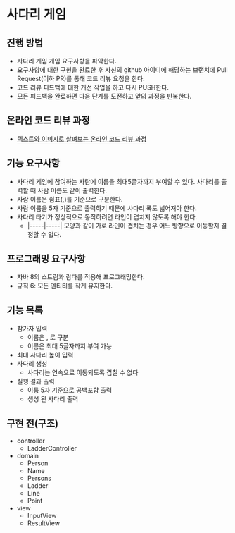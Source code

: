 # 사다리 게임
## 진행 방법
* 사다리 게임 게임 요구사항을 파악한다.
* 요구사항에 대한 구현을 완료한 후 자신의 github 아이디에 해당하는 브랜치에 Pull Request(이하 PR)를 통해 코드 리뷰 요청을 한다.
* 코드 리뷰 피드백에 대한 개선 작업을 하고 다시 PUSH한다.
* 모든 피드백을 완료하면 다음 단계를 도전하고 앞의 과정을 반복한다.

## 온라인 코드 리뷰 과정
* [텍스트와 이미지로 살펴보는 온라인 코드 리뷰 과정](https://github.com/nextstep-step/nextstep-docs/tree/master/codereview)

## 기능 요구사항
- 사다리 게임에 참여하는 사람에 이름을 최대5글자까지 부여할 수 있다. 사다리를 출력할 때 사람 이름도 같이 출력한다.
- 사람 이름은 쉼표(,)를 기준으로 구분한다.
- 사람 이름을 5자 기준으로 출력하기 때문에 사다리 폭도 넓어져야 한다.
- 사다리 타기가 정상적으로 동작하려면 라인이 겹치지 않도록 해야 한다.
    - |-----|-----| 모양과 같이 가로 라인이 겹치는 경우 어느 방향으로 이동할지 결정할 수 없다.
    
## 프로그래밍 요구사항
- 자바 8의 스트림과 람다를 적용해 프로그래밍한다.
- 규칙 6: 모든 엔티티를 작게 유지한다.

## 기능 목록
- 참가자 입력
    - 이름은 , 로 구분
    - 이름은 최대 5글자까지 부여 가능
- 최대 사다리 높이 입력
- 사다리 생성
    - 사다리는 연속으로 이동되도록 겹칠 수 없다
- 실행 결과 출력
    - 이름 5자 기준으로 공백포함 출력
    - 생성 된 사다리 출력
    
## 구현 전(구조)
- controller
    - LadderController
- domain
    - Person
    - Name
    - Persons
    - Ladder
    - Line
    - Point
- view
    - InputView
    - ResultView
